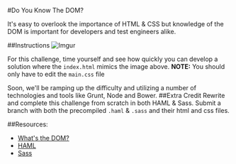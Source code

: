 #Do You Know The DOM?

It's easy to overlook the importance of HTML & CSS but knowledge of the DOM is important for developers and test engineers alike.

##Instructions
![Imgur](http://i.imgur.com/XF7o5mr.png)

For this challenge, time yourself and see how quickly you can develop a solution where the `index.html` mimics the image above. __NOTE:__ You should only have to edit the `main.css` file

Soon, we'll be ramping up the difficulty and utilizing a number of technologies and tools like Grunt, Node and Bower. 
##Extra Credit
Rewrite and complete this challenge from scratch in both HAML & Sass. Submit a branch with both the precompiled `.haml` & `.sass` and their html and css files.

##Resources:
  - [What's the DOM?](https://developer.mozilla.org/en-US/docs/Web/API/Document_Object_Model/Introduction)
  - [HAML](http://haml.info/)
  - [Sass](http://sass-lang.com/)
